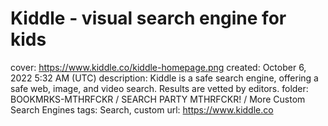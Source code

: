 # Kiddle - visual search engine for kids

cover: https://www.kiddle.co/kiddle-homepage.png
created: October 6, 2022 5:32 AM (UTC)
description: Kiddle is a safe search engine, offering a safe web, image, and video search. Results are vetted by editors.
folder: BOOKMRKS-MTHRFCKR / SEARCH PARTY MTHRFCKR! / More Custom Search Engines
tags: Search, custom
url: https://www.kiddle.co